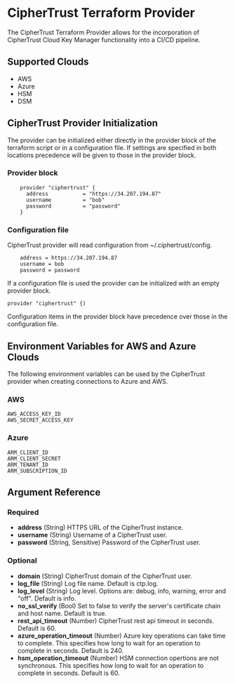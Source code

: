 # CipherTrust Terraform Provider

The CipherTrust Terraform Provider allows for the incorporation of CipherTrust Cloud Key Manager functionality into a 
CI/CD pipeline.

## Supported Clouds

- AWS
- Azure
- HSM
- DSM


## CipherTrust Provider Initialization

The provider can be initialized either directly in the provider block of the terraform script or in a configuration file. If settings are specified in both locations precedence will be given to those in the provider block.

### Provider block

```hcl
	provider "ciphertrust" {
	  address           = "https://34.207.194.87"
	  username          = "bob"
	  password          = "password"
	}
```

### Configuration file

CipherTrust provider will read configuration from ~/.ciphertrust/config.

```hcl
	address = https://34.207.194.87
	username = bob
	password = password
```

If a configuration file is used the provider can be initialized with an empty provider block.

```hcl
provider "ciphertrust" {)
```

Configuration items in the provider block have precedence over those in the configuration file.

## Environment Variables for AWS and Azure Clouds

The following environment variables can be used by the CipherTrust provider when creating connections to Azure and AWS.

### AWS

```hcl
AWS_ACCESS_KEY_ID
AWS_SECRET_ACCESS_KEY
```

### Azure

```hcl
ARM_CLIENT_ID
ARM_CLIENT_SECRET
ARM_TENANT_ID
ARM_SUBSCRIPTION_ID
```

## Argument Reference

### Required

- **address** (String) HTTPS URL of the CipherTrust instance.
- **username** (String) Username of a CipherTrust user.
- **password** (String, Sensitive) Password of the CipherTrust user.

### Optional

- **domain** (String) CipherTrust domain of the CipherTrust user.
- **log_file** (String) Log file name. Default is ctp.log.
- **log_level** (String) Log level. Options are: debug, info, warning, error and "off". Default is info.
- **no_ssl_verify** (Bool) Set to false to verify the server's certificate chain and host name. Default is true.
- **rest_api_timeout** (Number) CipherTrust rest api timeout in seconds. Default is 60.
- **azure_operation_timeout** (Number) Azure key operations can take time to complete. This specifies how long to wait for an operation to complete in seconds.  Default is 240.
- **hsm_operation_timeout** (Number) HSM connection opertions are not synchronous. This specifies how long to wait for an operation to complete in seconds. Default is 60.

